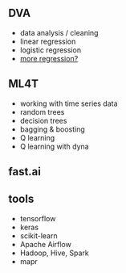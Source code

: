 ## DVA
- data analysis / cleaning
- linear regression
- logistic regression
- [more regression?](https://www.analyticsvidhya.com/blog/2015/08/comprehensive-guide-regression/)

## ML4T
- working with time series data
- random trees
- decision trees
- bagging & boosting
- Q learning
- Q learning with dyna

## fast.ai

## tools
- tensorflow
- keras
- scikit-learn
- Apache Airflow
- Hadoop, Hive, Spark
- mapr 
